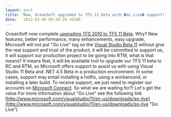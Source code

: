 ```yaml
---
layout: post
title: "Now, OceanSoft upgraded to TFS 11 beta with �Go Live� support!"
date:   2012-03-08 09:59:39 +0100
---
```


OceanSoft now complete [upgrading TFS 2010 to TFS 11
Beta](https://mohamedradwan-devops.github.io/posts/upgrade-tfs-2010-to-tfs-11-beta-step-by-step-and-its-prerequisites/ "Upgrade to TFS 11 Beta").
Why? New features, better performance, many enhancements, easy upgrade,
Microsoft will not put \"Go Live\" tag on the [Visual Studio Beta
11](https://mohamedradwan-devops.github.io/category/visual-studio-11-beta/ "Visual Studio 11 Beta")
without give the real support and trust of the product, it will be
committed to support us, it will support our production project to be
going into RTM, what is that means? It means that, it will
be available tool to upgrade our TFS 11 beta to RC and RTM, so Microsoft
offers support to assist us with using Visual Studio 11 Beta and .NET
4.5 Beta in a production environment. In some cases, support may entail
installing a hotfix, using a workaround, or installing a later build. To
receive support, we just need to register our accounts on [Microsoft
Connect](http://connect.microsoft.com/visualstudio "Microsoft Connect").
So what we are waiting for?! Let\'s get the value For more information
about \"Go Live\" see the following link
[http://www.microsoft.com/visualstudio/11/en-us/downloads/go-live](http://www.microsoft.com/visualstudio/11/en-us/downloads/go-live "Go Live")

